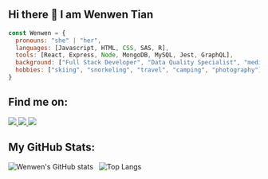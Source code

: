 ## Hi there 👋 I am Wenwen Tian
```javascript
const Wenwen = {
  pronouns: "she" | "her",
  languages: [Javascript, HTML, CSS, SAS, R],
  tools: [React, Express, Node, MongoDB, MySQL, Jest, GraphQL],
  background: ["Full Stack Developer", "Data Quality Specialist", "medical student"],
  hobbies: ["skiing", "snorkeling", "travel", "camping", "photography"]
}
```

## Find me on:
 <a href="https://joce1ynn.github.io/portfolio-React/" target="_blank" rel="noreferrer noopener">
    <img src="https://img.icons8.com/fluency/48/000000/domain.png"/>
 </a>
 
 <a href="https://www.linkedin.com/in/wenwentian/" target="_blank">
    <img src="https://img.icons8.com/fluent/48/000000/linkedin.png" />
 </a>
 
 <a href="mailto:wwtian9@gmail.com" target="_blank">
    <img src="https://img.icons8.com/fluency/48/000000/gmail-new.png"/>
 </a>

## My GitHub Stats:
![Wenwen's GitHub stats](https://github-readme-stats.vercel.app/api?username=joce1ynn&theme=nightowl&show_icons=true) &nbsp;
![Top Langs](https://github-readme-stats.vercel.app/api/top-langs/?username=joce1ynn&layout=compact&theme=tokyonight)


